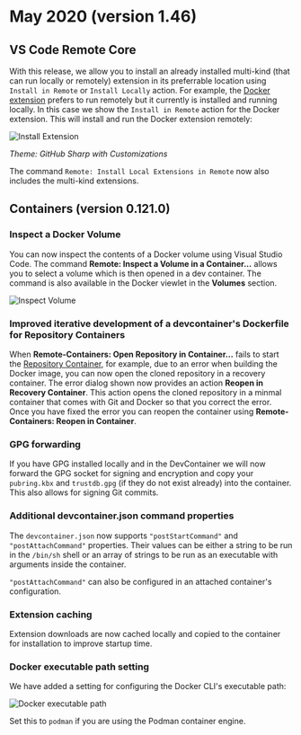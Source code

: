 # May 2020 (version 1.46)

## VS Code Remote Core

With this release, we allow you to install an already installed multi-kind (that can run locally or remotely) extension in its preferrable location using `Install in Remote` or `Install Locally` action. For example, the [Docker extension](https://marketplace.visualstudio.com/items?itemName=ms-azuretools.vscode-docker) prefers to run remotely but it currently is installed and running locally. In this case we show the `Install in Remote` action for the Docker extension. This will install and run the Docker extension remotely:

![Install Extension](images/1_46/extensions-install-preferred.png)

*Theme: GitHub Sharp with Customizations*

The command `Remote: Install Local Extensions in Remote` now also includes the multi-kind extensions.

## Containers (version 0.121.0)

### Inspect a Docker Volume

You can now inspect the contents of a Docker volume using Visual Studio Code. The command **Remote: Inspect a Volume in a Container...** allows you to select a volume which is then opened in a dev container. The command is also available in the Docker viewlet in the **Volumes** section.

![Inspect Volume](images/1_46/inspect-volume.png)

### Improved iterative development of a devcontainer's Dockerfile for Repository Containers

When **Remote-Containers: Open Repository in Container...** fails to start the [Repository Container](https://code.visualstudio.com/docs/remote/containers#_quick-start-open-a-git-repository-or-github-pr-in-an-isolated-container-volume), for example, due to an error when building the Docker image, you can now open the cloned repository in a recovery container. The error dialog shown now provides an action **Reopen in Recovery Container**. This action opens the cloned repository in a minmal container that comes with Git and Docker so that you correct the error. Once you have fixed the error you can reopen the container using **Remote-Containers: Reopen in Container**.

### GPG forwarding

If you have GPG installed locally and in the DevContainer we will now forward the GPG socket for signing and encryption and copy your `pubring.kbx` and `trustdb.gpg` (if they do not exist already) into the container. This also allows for signing Git commits.

### Additional devcontainer.json command properties

The `devcontainer.json` now supports `"postStartCommand"` and `"postAttachCommand"` properties. Their values can be either a string to be run in the `/bin/sh` shell or an array of strings to be run as an executable with arguments inside the container.

`"postAttachCommand"` can also be configured in an attached container's configuration.

### Extension caching

Extension downloads are now cached locally and copied to the container for installation to improve startup time.

### Docker executable path setting

We have added a setting for configuring the Docker CLI's executable path:

![Docker executable path](images/1_46/docker-path.png)

Set this to `podman` if you are using the Podman container engine.
